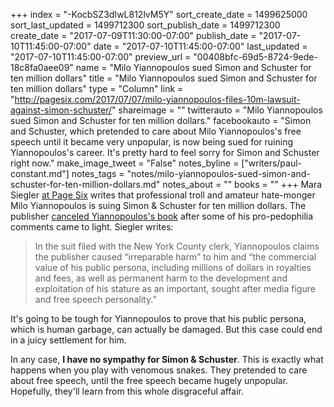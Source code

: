+++
index = "-KocbSZ3dIwL812lvM5Y"
sort_create_date = 1499625000
sort_last_updated = 1499712300
sort_publish_date = 1499712300
create_date = "2017-07-09T11:30:00-07:00"
publish_date = "2017-07-10T11:45:00-07:00"
date = "2017-07-10T11:45:00-07:00"
last_updated = "2017-07-10T11:45:00-07:00"
preview_url = "00408bfc-69d5-8724-9ede-18c8fa0aee09"
name = "Milo Yiannopoulos sued Simon and Schuster for ten million dollars"
title = "Milo Yiannopoulos sued Simon and Schuster for ten million dollars"
type = "Column"
link = "http://pagesix.com/2017/07/07/milo-yiannopoulos-files-10m-lawsuit-against-simon-schuster/"
shareimage = ""
twitterauto = "Milo Yiannopoulos sued Simon and Schuster for ten million dollars."
facebookauto = "Simon and Schuster, which pretended to care about Milo Yiannopoulos's free speech until it became very unpopular, is now being sued for ruining Yiannopoulos's career. It's pretty hard to feel sorry for Simon and Schuster right now."
make_image_tweet = "False"
notes_byline = ["writers/paul-constant.md"]
notes_tags = "notes/milo-yiannopoulos-sued-simon-and-schuster-for-ten-million-dollars.md"
notes_about = ""
books = ""
+++
Mara Siegler [at Page Six](http://pagesix.com/2017/07/07/milo-yiannopoulos-files-10m-lawsuit-against-simon-schuster/) writes that professional troll and amateur hate-monger Milo Yiannopoulos is suing Simon & Schuster for ten million dollars. The publisher [canceled Yiannopoulos's book](http://www.seattlereviewofbooks.com/notes/2017/02/21/simon-schuster-finally-cancels-dangerous-by-milo-yiannopoulos/) after some of his pro-pedophilia comments came to light. Siegler writes:

<blockquote>In the suit filed with the New York County clerk, Yiannopoulos claims the publisher caused “irreparable harm” to him and “the commercial value of his public persona, including millions of dollars in royalties and fees, as well as permanent harm to the development and exploitation of his stature as an important, sought after media figure and free speech personality.”</blockquote>

It's going to be tough for Yiannopoulos to prove that his public persona, which is human garbage, can actually be damaged. But this case could end in a juicy settlement for him.

In any case, **I have no sympathy for Simon & Schuster**. This is exactly what happens when you play with venomous snakes. They pretended to care about free speech, until the free speech became hugely unpopular. Hopefully, they'll learn from this whole disgraceful affair.